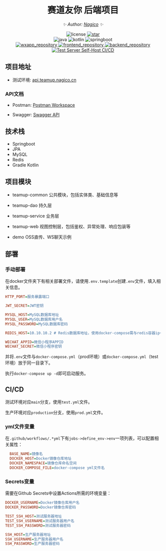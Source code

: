 <div align="center">

# 赛道友你 后端项目

<!-- markdownlint-disable-next-line MD036 -->
_✨ Author: [Nagico](https://github.com/Nagico/) ✨_
</div>

<p align="center">
  <img src="https://img.shields.io/badge/LICENSE-AGPLv3-red" alt="license">
  <a href="stargazers">
    <img src="https://img.shields.io/github/stars/Nagico/teamup_backend?color=yellow&label=Github%20Stars" alt="star">
  </a>
  <br />
  <img src="https://img.shields.io/badge/Java-17-red" alt="java">
  <img src="https://img.shields.io/badge/Kotlin-1.7-purple" alt="kotlin">
  <img src="https://img.shields.io/badge/Springboot-2.7.5-greeaen" alt="springboot">
  <br />
  <a href="https://github.com/LSX-s-Software/teamup">
    <img src="https://img.shields.io/badge/Github-general-brightgreen?logo=github" alt="wxapp_repository">
  </a>
  <a href="">
    <img src="https://img.shields.io/badge/Github-app-brightgreen?logo=github" alt="frontend_repository">
  </a>
  <a href="https://github.com/Nagico/teamup_backend/">
    <img src="https://img.shields.io/badge/Github-backend-brightgreen?logo=github" alt="backend_repository">
  </a>
  <br />
  <a href="https://github.com/Nagico/teamup_backend/actions/workflows/test-self.yml">
    <img src="https://github.com/Nagico/teamup_backend/actions/workflows/test-self.yml/badge.svg?branch=main" alt="Test Server Self-Host CI/CD">
  </a>
</p>
<!-- markdownlint-enable MD033 -->

## 项目地址

- 测试环境: [api.teamup.nagico.cn](https://api.teamup.nagico.cn/)

### API文档

- Postman: [Postman Workspace](https://elements.getpostman.com/redirect?entityId=2940417-875ace31-5a58-43e6-b5ac-3b54c8e73231&entityType=collection)

- Swagger: [Swagger API](https://api.teamup.nagico.cn/swagger-ui/index.html)

## 技术栈

- Springboot
- JPA
- MySQL
- Redis
- Gradle Kotlin

## 项目模块

- teamup-common 公共模块，包括实体类、基础信息等
- teamup-dao 持久层
- teamup-service 业务层
- teamup-web 视图控制层，包括鉴权、异常处理、响应包装等

- demo OSS直传、WS聊天示例

## 部署

### 手动部署

在docker文件夹下有相关部署文件，请使用`.env.template`创建`.env`文件，填入相关信息。

```ini
HTTP_PORT=服务暴露端口

JWT_SECRET=JWT密钥

MYSQL_HOST=MySQL数据库地址
MYSQL_USER=MySQL数据库用户名
MYSQL_PASSWORD=MySQL数据库密码

REDIS_HOST=10.10.10.2 # Redis数据库地址，使用docker-compose需与redis容器ip一致

WECHAT_APPID=微信小程序APPID
WECHAT_SECRET=微信小程序密钥
```

并将`.env`文件与`docker-compose.yml`（prod环境）或`docker-compose.yml`（test环境）放于同一目录下。

执行`docker-compose up -d`即可启动服务。

## CI/CD

测试环境对应`main`分支，使用`test.yml`文件。

生产环境对应`production`分支，使用`prod.yml`文件。

### yml文件变量

在`.github/workflows/.*yml`下有`jobs->define_env->env`一项列表，可以配置相关属性：

```ini
  BASE_NAME=镜像名
  DOCKER_HOST=Docker镜像仓库地址
  DOCKER_NAMESPACE=镜像仓库命名空间
  DOCKER_COMPOSE_FILE=docker-compose yml文件名
```

### Secrets变量

需要在Github Secrets中设置Actions所需的环境变量：

```ini
DOCKER_USERNAME=Docker镜像仓库用户名
DOCKER_PASSWORD=Docker镜像仓库密码

TEST_SSH_HOST=测试服务器地址
TEST_SSH_USERNAME=测试服务器用户名
TEST_SSH_PASSWORD=测试服务器密码

SSH_HOST=生产服务器地址
SSH_USERNAME=生产服务器用户名
SSH_PASSWORD=生产服务器密码
```